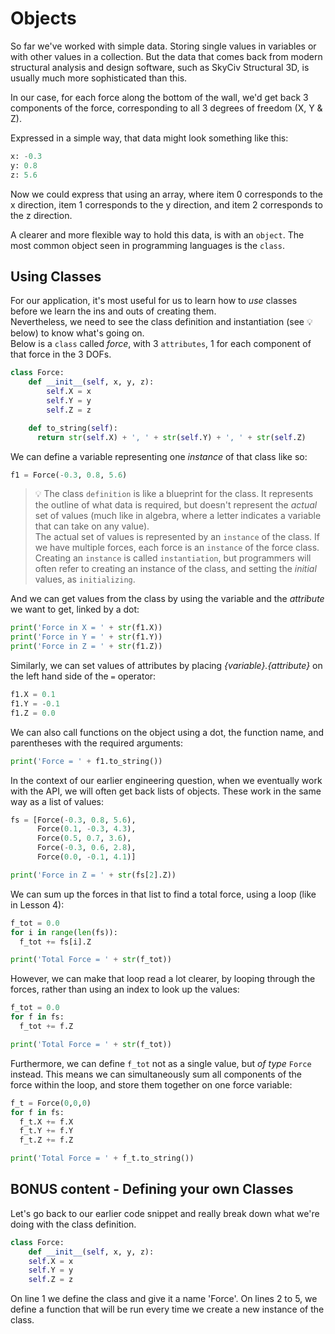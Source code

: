 # Objects

So far we've worked with simple data. Storing single values in variables or with other values in a collection.
But the data that comes back from modern structural analysis and design software, such as SkyCiv Structural 3D, is usually much more sophisticated than this.

In our case, for each force along the bottom of the wall, we'd get back 3 components of the force, corresponding to all 3 degrees of freedom (X, Y & Z).

Expressed in a simple way, that data might look something like this:
```python
x: -0.3
y: 0.8
z: 5.6
```
Now we could express that using an array, where item 0 corresponds to the x direction, item 1 corresponds to the y direction, and item 2 corresponds to the z direction.

A clearer and more flexible way to hold this data, is with an `object`. The most common object seen in programming languages is the `class`.

## Using Classes

For our application, it's most useful for us to learn how to _use_ classes before we learn the ins and outs of creating them.<br>
Nevertheless, we need to see the class definition and instantiation (see 💡 below) to know what's going on.<br>
Below is a `class` called _force_, with 3 `attributes`, 1 for each component of that force in the 3 DOFs.<br>

```python
class Force:
    def __init__(self, x, y, z):
        self.X = x
        self.Y = y
        self.Z = z

    def to_string(self):
      return str(self.X) + ', ' + str(self.Y) + ', ' + str(self.Z)
```

We can define a variable representing one _instance_ of that class like so:

```python
f1 = Force(-0.3, 0.8, 5.6)
```

>💡 The class `definition` is like a blueprint for the class. It represents the outline of what data is required, but doesn't represent the _actual_ set of values (much like in algebra, where a letter indicates a variable that can take on any value).<br>The actual set of values is represented by an `instance` of the class. If we have multiple forces, each force is an `instance` of the force class.<br>Creating an `instance` is called `instantiation`, but programmers will often refer to creating an instance of the class, and setting the _initial_ values, as `initializing`.

And we can get values from the class by using the variable and the _attribute_ we want to get, linked by a dot:

```python
print('Force in X = ' + str(f1.X))
print('Force in Y = ' + str(f1.Y))
print('Force in Z = ' + str(f1.Z))
```

Similarly, we can set values of attributes by placing _{variable}.{attribute}_ on the left hand side of the `=` operator:

```python
f1.X = 0.1
f1.Y = -0.1
f1.Z = 0.0
```

We can also call functions on the object using a dot, the function name, and parentheses with the required arguments:

```python
print('Force = ' + f1.to_string())
```

In the context of our earlier engineering question, when we eventually work with the API, we will often get back lists of objects.
These work in the same way as a list of values:

```python
fs = [Force(-0.3, 0.8, 5.6), 
      Force(0.1, -0.3, 4.3), 
      Force(0.5, 0.7, 3.6), 
      Force(-0.3, 0.6, 2.8), 
      Force(0.0, -0.1, 4.1)]

print('Force in Z = ' + str(fs[2].Z))
```

We can sum up the forces in that list to find a total force, using a loop (like in Lesson 4):

```python
f_tot = 0.0
for i in range(len(fs)):
  f_tot += fs[i].Z

print('Total Force = ' + str(f_tot))
```

However, we can make that loop read a lot clearer, by looping through the forces, rather than using an index to look up the values:

```python
f_tot = 0.0
for f in fs:
  f_tot += f.Z

print('Total Force = ' + str(f_tot))
```

Furthermore, we can define `f_tot` not as a single value, but _of type_ `Force` instead.
This means we can simultaneously sum all components of the force within the loop, and store them together on one force variable:

```python
f_t = Force(0,0,0)
for f in fs:
  f_t.X += f.X
  f_t.Y += f.Y
  f_t.Z += f.Z

print('Total Force = ' + f_t.to_string())
```

## BONUS content - Defining your own Classes

Let's go back to our earlier code snippet and really break down what we're doing with the class definition.

```python
class Force:
    def __init__(self, x, y, z):
    self.X = x
    self.Y = y
    self.Z = z
```

On line 1 we define the class and give it a name 'Force'. On lines 2 to 5, we define a function that will be run every time we create a new instance of the class.

